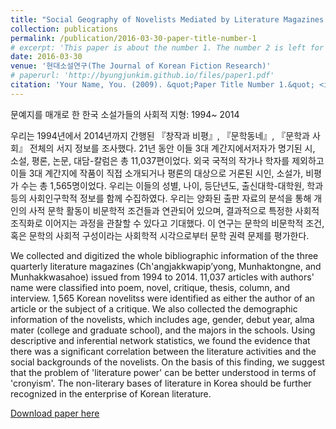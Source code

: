 ```yaml
---
title: "Social Geography of Novelists Mediated by Literature Magazines in Korea: 1994~2014"
collection: publications
permalink: /publication/2016-03-30-paper-title-number-1
# excerpt: 'This paper is about the number 1. The number 2 is left for future work.'
date: 2016-03-30
venue: '현대소설연구(The Journal of Korean Fiction Research)'
# paperurl: 'http://byungjunkim.github.io/files/paper1.pdf'
citation: 'Your Name, You. (2009). &quot;Paper Title Number 1.&quot; <i>Journal 1</i>. 1(1).'
---
```

문예지를 매개로 한 한국 소설가들의 사회적 지형: 1994~ 2014

우리는 1994년에서 2014년까지 간행된 『창작과 비평』, 『문학동네』, 『문학과 사회』 전체의 서지 정보를 조사했다. 21년 동안 이들 3대 계간지에서저자가 명기된 시, 소설, 평론, 논문, 대담-칼럼은 총 11,037편이었다. 외국 국적의 작가나 학자를 제외하고 이들 3대 계간지에 작품이 직접 소개되거나 평론의 대상으로 거론된 시인, 소설가, 비평가 수는 총 1,565명이었다. 우리는 이들의 성별, 나이, 등단년도, 출신대학-대학원, 학과 등의 사회인구학적 정보를 함께 수집하였다. 우리는 양화된 출판 자료의 분석을 통해 개인의 사적 문학 활동이 비문학적 조건들과 연관되어 있으며, 결과적으로 특정한 사회적 조직화로 이어지는 과정을 관찰할 수 있다고 기대했다. 이 연구는 문학의 비문학적 조건, 혹은 문학의 사회적 구성이라는 사회학적 시각으로부터 문학 권력 문제를 평가한다.

We collected and digitized the whole bibliographic information of the three quarterly literature magazines (Ch'angjakkwapip’yong, Munhaktongne, and Munhakkwasahoe) issued from 1994 to 2014. 11,037 articles with authors' name were classified into poem, novel, critique, thesis, column, and interview. 1,565 Korean novelitss were identified as either the author of an article or the subject of a critique. We also collected the demographic information of the novelists, which includes age, gender, debut year, alma mater (college and graduate school), and the majors in the schools. Using descriptive and inferential network statistics, we found the evidence that there was a significant correlation between the literature activities and the social backgrounds of the novelists. On the basis of this finding, we suggest that the problem of 'literature power' can be better understood in terms of 'cronyism'. The non-literary bases of literature in Korea should be further recognized in the enterprise of Korean literature.

[Download paper here](http://byungjunkim.github.io/files/paper1.pdf)